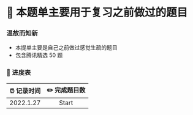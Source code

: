 # 🥂 本题单主要用于复习之前做过的题目   
### 温故而知新   
* 本提单主要是自己之前做过感觉生疏的题目
* 包含腾讯精选 50 题   

###  📅 进度表

| ⏰ 记录时间 | ✏️ 完成题目数 |
| :--------: | :----------: |
| 2022.1.27 |    Start    |
